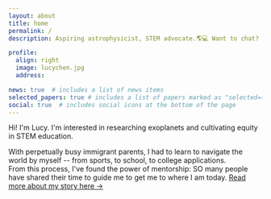 ```yaml
---
layout: about
title: home
permalink: /
description: Aspiring astrophysicist, STEM advocate.🌎💻 Want to chat? <a href="mailto:lucychen@codefycs.org">Email me here!</a>📬

profile:
  align: right
  image: lucychen.jpg
  address:

news: true  # includes a list of news items
selected_papers: true # includes a list of papers marked as "selected={true}"
social: true  # includes social icons at the bottom of the page
---
```


Hi! I'm Lucy. I'm interested in researching exoplanets and cultivating equity in STEM education.

With perpetually busy immigrant parents, I had to learn to navigate the world by myself -- from sports, to school, to college applications.
<br>
From this process, I've found the power of mentorship: SO many people have shared their time to guide me to get me to where I am today. <u><a href = "https://www.lucychen.tk/about">Read more about my story here →</a></u>
